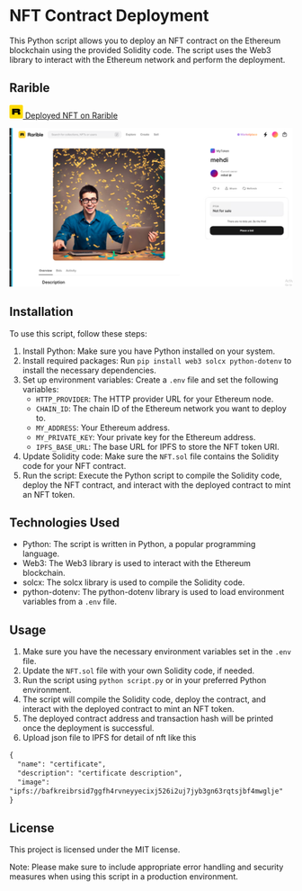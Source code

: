 # NFT Contract Deployment

This Python script allows you to deploy an NFT contract on the Ethereum blockchain using the provided Solidity code. The script uses the Web3 library to interact with the Ethereum network and perform the deployment.

## Rarible

[![rarible](favicon.png) Deployed NFT on Rarible](https://testnet.rarible.com/token/polygon/0xd46b694cc339f8273a51a9c71fdbc04dd9fa23cf:0?tab=overview)

[![rarible](deployed_nft.png)](https://testnet.rarible.com/token/polygon/0xd46b694cc339f8273a51a9c71fdbc04dd9fa23cf:0?tab=overview)

## Installation

To use this script, follow these steps:

1. Install Python: Make sure you have Python installed on your system.
2. Install required packages: Run `pip install web3 solcx python-dotenv` to install the necessary dependencies.
3. Set up environment variables: Create a `.env` file and set the following variables:
   - `HTTP_PROVIDER`: The HTTP provider URL for your Ethereum node.
   - `CHAIN_ID`: The chain ID of the Ethereum network you want to deploy to.
   - `MY_ADDRESS`: Your Ethereum address.
   - `MY_PRIVATE_KEY`: Your private key for the Ethereum address.
   - `IPFS_BASE_URL`: The base URL for IPFS to store the NFT token URI.
4. Update Solidity code: Make sure the `NFT.sol` file contains the Solidity code for your NFT contract.
5. Run the script: Execute the Python script to compile the Solidity code, deploy the NFT contract, and interact with the deployed contract to mint an NFT token.

## Technologies Used

- Python: The script is written in Python, a popular programming language.
- Web3: The Web3 library is used to interact with the Ethereum blockchain.
- solcx: The solcx library is used to compile the Solidity code.
- python-dotenv: The python-dotenv library is used to load environment variables from a `.env` file.

## Usage

1. Make sure you have the necessary environment variables set in the `.env` file.
2. Update the `NFT.sol` file with your own Solidity code, if needed.
3. Run the script using `python script.py` or in your preferred Python environment.
4. The script will compile the Solidity code, deploy the contract, and interact with the deployed contract to mint an NFT token.
5. The deployed contract address and transaction hash will be printed once the deployment is successful.
6. Upload json file to IPFS for detail of nft like this

```
{
  "name": "certificate",
  "description": "certificate description",
  "image": "ipfs://bafkreibrsid7ggfh4rvneyyecixj526i2uj7jyb3gn63rqtsjbf4mwglje"
}
```

## License

This project is licensed under the MIT license.

Note: Please make sure to include appropriate error handling and security measures when using this script in a production environment.

